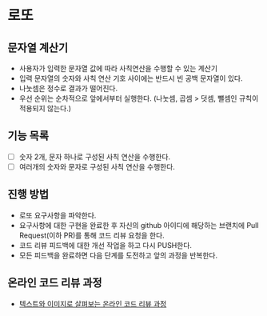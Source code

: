 # 로또
## 문자열 계산기
- 사용자가 입력한 문자열 값에 따라 사칙연산을 수행할 수 있는 계산기
- 입력 문자열의 숫자와 사칙 연산 기호 사이에는 반드시 빈 공백 문자열이 있다.
- 나눗셈은 정수로 결과가 떨어진다.
- 우선 순위는 순차적으로 앞에서부터 실행한다. (나눗셈, 곱셈 > 덧셈, 뺄셈인 규칙이 적용되지 않는다.)

## 기능 목록
- [ ] 숫자 2개, 문자 하나로 구성된 사칙 연산을 수행한다.
- [ ] 여러개의 숫자와 문자로 구성된 사칙 연산을 수행한다.

## 진행 방법
* 로또 요구사항을 파악한다.
* 요구사항에 대한 구현을 완료한 후 자신의 github 아이디에 해당하는 브랜치에 Pull Request(이하 PR)를 통해 코드 리뷰 요청을 한다.
* 코드 리뷰 피드백에 대한 개선 작업을 하고 다시 PUSH한다.
* 모든 피드백을 완료하면 다음 단계를 도전하고 앞의 과정을 반복한다.

## 온라인 코드 리뷰 과정
* [텍스트와 이미지로 살펴보는 온라인 코드 리뷰 과정](https://github.com/next-step/nextstep-docs/tree/master/codereview)
